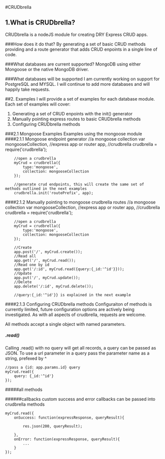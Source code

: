#CRUDbrella

## 1.What is CRUDbrella?
CRUDbrella is a nodeJS module for creating DRY Express CRUD apps.

###How does it do that?
By generating a set of basic CRUD methods providing and a route generator that adds CRUD enpoints in a single line of code.

###What databases are current supported?
MongoDB using either Mongoose or the native MongoDB driver.

###What databases will be supported
I am currently working on support for PostgreSQL and MYSQL. I will continue to add more databases and will happily take requests.

##2. Examples
I will provide a set of examples for each database module. Each set of examples will cover:
1. Generating a set of CRUD enpoints with the init() generator
2. Manually pointing express routes to basic CRUDbrella methods
3. Configuring CRUDbrella methods

###2.1 Mongoose Examples
Examples using the mongoose module
####2.1.1 Mongoose endpoint generator
    //a mongoose collection
    var mongooseCollection,
        //express app or router
	    app,
	    //crudbrella
	    crudbrella = require('crudbrella');
        
        //open a crudbrella
	    myCrud = crudbrella({
		    type:'mongoose',
		    collection: mongooseCollection
	    });
        
        //generate crud endpoints, this will create the same set of methods outlined in the next examples
	    crudbrella.init('routePrefix', app);

####2.1.2 Manually pointing to mongoose crudbrella routes
    //a mongoose collection
    var mongooseCollection,
        //express app or router
	    app,
	    //crudbrella
	    crudbrella = require('crudbrella');
        
        //open a crudbrella
        myCrud = crudbrella({
		    type:'mongoose',
		    collection: mongooseCollection
	    });
        
        //Create
        app.post('/', myCrud.create());
        //Read all
	    app.get('/', myCrud.read());
	    //Read one by id
	    app.get('/:id', myCrud.read({query:{_id:'^id'}}));
	    //Update
	    app.put('/', myCrud.update());
	    //Delete
	    app.delete('/:id', myCrud.delete());

	    //query:{_id:'^id'}} is explained in the next example

####2.1.3 Configuring CRUDbrella methods
Configuraiton of methods is currently limited, future configuration options are actively being investigated. As with all aspects of crudbrella, requests are welcome.

All methods accept a single object with named parameters.

##### .read()
Calling .read() with no query will get all records, a query can be passed as JSON. To use a url parameter in a query pass the parameter name as a string, prefexed by ^
    
    //pass a {id: app.params.id} query
	myCrud.read({
		query: {_id:'^id'}
	});

#####all methods

######callbacks
custom success and error callbacks can be passed into crudbrella methods

	myCrud.read({
		onSuccess: function(expressResponse, queryResult){

			res.json(200, queryResult);

		},
		onError: function(expressResponse, queryResult){
			...
		}
	});


